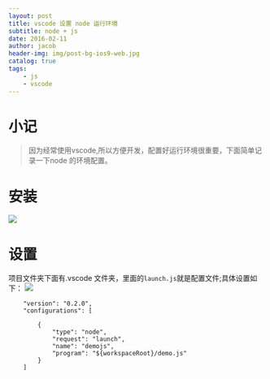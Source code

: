 ```yaml
---
layout: post
title: vscode 设置 node 运行环境
subtitle: node + js
date: 2016-02-11
author: jacob
header-img: img/post-bg-ios9-web.jpg
catalog: true
tags: 
    - js
    - vscode
---
```

# 小记
>因为经常使用vscode,所以方便开发，配置好运行环境很重要，下面简单记录一下node 的环境配置。
# 安装
![](https://ws1.sinaimg.cn/large/006tKfTcgy1fqk1n6unktj30g60d8dfs.jpg)

# 设置
项目文件夹下面有.vscode 文件夹，里面的`launch.js`就是配置文件;具体设置如下：
![](https://ws2.sinaimg.cn/large/006tKfTcly1fql3wwq9a0j30ou0qgn0z.jpg)
````
    "version": "0.2.0",
    "configurations": [
        
        {
            "type": "node",
            "request": "launch",
            "name": "demojs",
            "program": "${workspaceRoot}/demo.js"
        }
    ]
````





